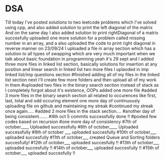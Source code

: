 # DSA
Till today I've posted solutions to two leetcode problems
which I've solved using cpp, and also added solution to print the left diagonal of the matrix
And on the same day I also added solution to print rightDiagonal of a matrix
succesfully uploaded one more solution for a problem called missing number in an array, and a also uploaded the code to print right diagonal in reverse manner
on 23/09/24 I uploaded a file in array section which has a solution to all types of swapping which are very much important when we talk about basic foundation in programming
yeah it's 29 sept and I added three more files in linked list section, basically solutions for insertion at any position and linear search in linked list 
two more files I uplaoded in imp linked list/imp questions section
#finished adding all of my files in the linked list section next I'll create few more folders and then upload all of my work in them
#uploaded two files in the binary search section instead of stack as I completely forgot about it's existence, OOPs added one more file
#added 3 more files in the binary search section all related to occurences like first, last, total and odd occuring element
one more day of continuously uploading file on github and maintaining my streak
#continued my streak once again.....
#added 2 more files in the stack section....
#another day of being consistent.......
#4th oct 5 commits successfully done !!
#posted few codes based on recursion
#one more day of consistency
#7th of october____ Uploaded successfully
#8th of october____ Uploaded successfully
#9th of october ___ uploaded succesfully
#10th of october___ uploaded succesfully
#11th of october___ created Queue and Sorting folders succesfully!
#12th of october___ uploaded succesfully !!
#13th of october___ uploaded succesfully !!
#14th of october___ uploaded succesfully !!
#15th of october___ uploaded succesfully !!
